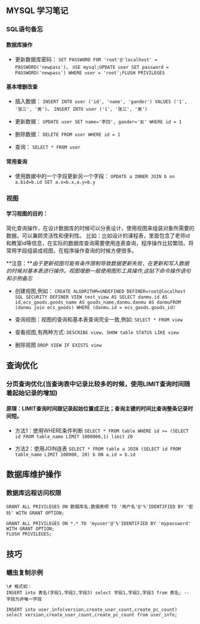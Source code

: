 ## MYSQL 学习笔记

### SQL语句备忘

#### 数据库操作

* 更新数据库密码：
`SET PASSWORD FOR 'root'@'localhost' = PASSWORD('newpass')`、
`USE mysql;UPDATE user SET password = PASSWORD('newpass') WHERE user = 'root';FLUSH PRIVILEGES`


#### 基本增删改查

* 插入数据：
`INSERT INTO user ('id', 'name', 'gander') VALUES ('1', '张三', '男')`、
`INSERT INTO user ('1', '张三', '男')`

* 更新数据：
`UPDATE user SET name='李四', gander='女' WHERE id = 1`

* 删除数据：
`DELETE FROM user WHERE id = 1`

* 查询：
`SELECT * FROM user`

#### 常用查询
* 使用数据中的一个字段更新另一个字段：
`UPDATE a INNER JOIN b on a.bid=b.id SET a.x=b.x,a.y=b.y `

### 视图
#### 学习视图的目的：
简化查询操作，在设计数据库的时候可以分表设计，使用视图来组装对象所需要的数据，可以兼顾灵活性和便利性。
比如：比如设计的课程表，里面包含了老师id和教室id等信息，在实际的数据库查询需要使用连表查询，程序操作比较繁琐。将常用字段组装成视图，在程序操作查询的时候方便很多。

**注意：***由于更新视图可能有条件限制导致数据更新失败，在更新和写入数据的时候对基本表进行操作。视图增删一般使用图形工具操作,这贴下命令操作语句和示例备忘*

* 创建视图,例如：
    `CREATE ALGORITHM=UNDEFINED
    DEFINER=root@localhost
    SQL SECURITY DEFINER
    VIEW test_view AS
    SELECT danmu.id AS id,ecs_goods.goods_name AS goods_name,danmu.danmu AS danmuFROM (danmu join ecs_goods) WHERE (danmu.id = ecs_goods.goods_id)`

* 查询视图：视图的查询和基本表查询完全一致,例如:
`SELECT * FROM view`

* 查看视图,有两种方式:
`DESCRIBE view`、`SHOW table STATUS LIKE view`

* 删除视图
`DROP VIEW IF EXISTS view`

## 查询优化

### 分页查询优化(当查询表中记录比较多的时候，使用LIMIT查询时间随着起始记录的增加)

#### 原理：LIMIT查询时间跟记录起始位置成正比；查询主键的时间比查询整条记录时间短。

* 方法1：使用WHERE条件判断
`SELECT * FROM table WHERE id >= (SELECT id FROM table_name LIMIT 1000000,1) limit 20`

* 方法2：使用JOIN连表
`SELECT * FROM table a JOIN (SELECT id FROM table_name LIMIT 100000, 20) b ON a.id = b.id`


## 数据库维护操作

### 数据库远程访问权限
```
GRANT ALL PRIVILEGES ON 数据库名.数据表明 TO '用户名'@'%'IDENTIFIED BY '密码' WITH GRANT OPTION;

GRANT ALL PRIVILEGES ON *.* TO 'myuser'@'%'IDENTIFIED BY 'mypassword' WITH GRANT OPTION;
FLUSH PRIVILEGES;
```
## 技巧

### 蠕虫复制示例
```
\# 格式如：
INSERT into 表名(字段1,字段2,字段3) select 字段1,字段2,字段3 from 表名; -- 字段为非唯一字段

INSERT into user_info(version,create_user_count,create_pc_count) select version,create_user_count,create_pc_count from user_info;
```
